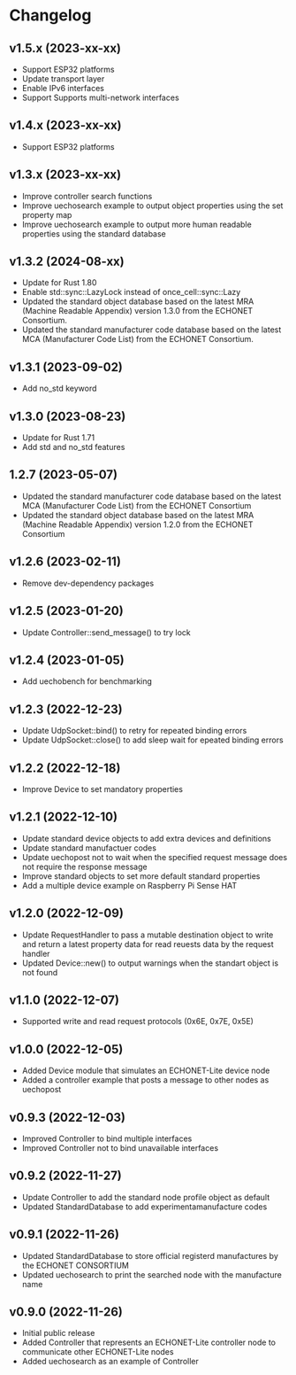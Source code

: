 # Changelog

## v1.5.x (2023-xx-xx)
- Support ESP32 platforms
- Update transport layer
- Enable IPv6 interfaces
- Support Supports multi-network interfaces

## v1.4.x (2023-xx-xx)
- Support ESP32 platforms

## v1.3.x (2023-xx-xx)
- Improve controller search functions
- Improve uechosearch example to output object properties using the set property map
- Improve uechosearch example to output more human readable properties using the standard database

## v1.3.2 (2024-08-xx)
- Update for Rust 1.80
- Enable std::sync::LazyLock instead of once_cell::sync::Lazy
- Updated the standard object database based on the latest MRA (Machine Readable Appendix) version 1.3.0 from the ECHONET Consortium.
- Updated the standard manufacturer code database based on the latest MCA (Manufacturer Code List) from the ECHONET Consortium.

## v1.3.1 (2023-09-02)
- Add no_std keyword

## v1.3.0 (2023-08-23)
- Update for Rust 1.71
- Add std and no_std features
 
## 1.2.7 (2023-05-07)
- Updated the standard manufacturer code database based on the latest MCA (Manufacturer Code List) from the ECHONET Consortium
- Updated the standard object database based on the latest MRA (Machine Readable Appendix) version 1.2.0 from the ECHONET Consortium

## v1.2.6 (2023-02-11)
- Remove dev-dependency packages

## v1.2.5 (2023-01-20)
- Update Controller::send_message() to try lock

## v1.2.4 (2023-01-05)
- Add uechobench for benchmarking

## v1.2.3 (2022-12-23)
- Update UdpSocket::bind() to retry for repeated binding errors
- Update UdpSocket::close() to add sleep wait for epeated binding errors

## v1.2.2 (2022-12-18)
- Improve Device to set mandatory properties

## v1.2.1 (2022-12-10)
- Update standard device objects to add extra devices and definitions
- Update standard manufactuer codes
- Update uechopost not to wait when the specified request message does not require the response message
- Improve standard objects to set more default standard properties
- Add a multiple device example on Raspberry Pi Sense HAT

## v1.2.0 (2022-12-09)
- Update RequestHandler to pass a mutable destination object to write and return a latest property data for read reuests data by the request handler
- Updated Device::new() to output warnings when the standart object is not found

## v1.1.0 (2022-12-07)
-  Supported write and read request protocols (0x6E, 0x7E, 0x5E)

## v1.0.0 (2022-12-05)
- Added Device module that simulates an ECHONET-Lite device node
- Added a controller example that posts a message to other nodes as uechopost

## v0.9.3 (2022-12-03)
- Improved Controller to bind multiple interfaces
- Improved Controller not to bind unavailable interfaces

## v0.9.2 (2022-11-27)
- Update Controller to add the standard node profile object as default
- Updated StandardDatabase to add experimentamanufacture codes

## v0.9.1 (2022-11-26)
- Updated StandardDatabase to store official registerd manufactures by the ECHONET CONSORTIUM
- Updated uechosearch to print the searched node with the manufacture name

## v0.9.0 (2022-11-26)
- Initial public release  
- Added Controller that represents an ECHONET-Lite controller node to communicate other ECHONET-Lite nodes
- Added uechosearch as an example of Controller
